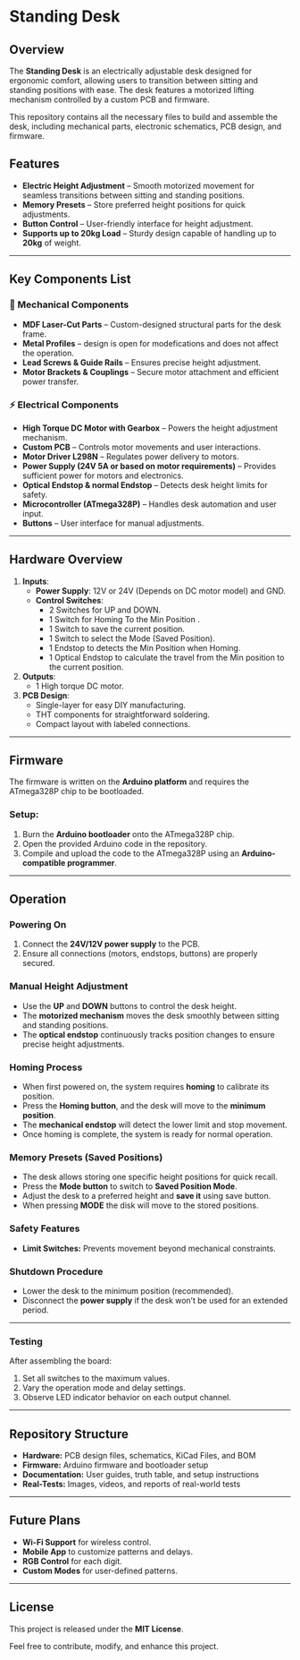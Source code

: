 # Standing Desk 

## Overview  
The **Standing Desk** is an electrically adjustable desk designed for ergonomic comfort, allowing users to transition between sitting and standing positions with ease. The desk features a motorized lifting mechanism controlled by a custom PCB and firmware.  

This repository contains all the necessary files to build and assemble the desk, including mechanical parts, electronic schematics, PCB design, and firmware.  

## Features  
- **Electric Height Adjustment** – Smooth motorized movement for seamless transitions between sitting and standing positions.  
- **Memory Presets** – Store preferred height positions for quick adjustments.
- **Button Control** – User-friendly interface for height adjustment.
- **Supports up to 20kg Load** – Sturdy design capable of handling up to **20kg** of weight.  
---

## Key Components List  
### 🔩 Mechanical Components  
- **MDF Laser-Cut Parts** – Custom-designed structural parts for the desk frame.  
- **Metal Profiles** – design is open for modefications and does not affect the operation.  
- **Lead Screws & Guide Rails** – Ensures precise height adjustment.  
- **Motor Brackets & Couplings** – Secure motor attachment and efficient power transfer.  

### ⚡ Electrical Components  
- **High Torque DC Motor with Gearbox** – Powers the height adjustment mechanism.  
- **Custom PCB** – Controls motor movements and user interactions.  
- **Motor Driver L298N** – Regulates power delivery to motors.  
- **Power Supply  (24V 5A or based on motor requirements)** – Provides sufficient power for motors and electronics.  
- **Optical Endstop & normal Endstop** – Detects desk height limits for safety.  
- **Microcontroller (ATmega328P)** – Handles desk automation and user input.  
- **Buttons** – User interface for manual adjustments.  
---

## Hardware Overview  
1. **Inputs**:  
   - **Power Supply**: 12V or 24V (Depends on DC motor model) and GND.  
   - **Control Switches**:  
     - 2 Switches for UP and DOWN.  
     - 1 Switch for Homing To the Min Position .
     - 1 Switch to save the current position. 
     - 1 Switch to select the Mode (Saved Position).
     - 1 Endstop to detects the Min Position when Homing.
     - 1 Optical Endstop to calculate the travel from the Min position to the current position.
2. **Outputs**:  
   - 1 High torque DC motor.
3. **PCB Design**:  
   - Single-layer for easy DIY manufacturing.  
   - THT components for straightforward soldering.  
   - Compact layout with labeled connections.  

---

## Firmware  
The firmware is written on the **Arduino platform** and requires the ATmega328P chip to be bootloaded.  
### Setup:  
1. Burn the **Arduino bootloader** onto the ATmega328P chip.  
2. Open the provided Arduino code in the repository.  
3. Compile and upload the code to the ATmega328P using an **Arduino-compatible programmer**.  

---

## Operation  

### Powering On  
1. Connect the **24V/12V power supply** to the PCB.  
2. Ensure all connections (motors, endstops, buttons) are properly secured.  

### Manual Height Adjustment  
- Use the **UP** and **DOWN** buttons to control the desk height.  
- The **motorized mechanism** moves the desk smoothly between sitting and standing positions.  
- The **optical endstop** continuously tracks position changes to ensure precise height adjustments.  

### Homing Process  
- When first powered on, the system requires **homing** to calibrate its position.  
- Press the **Homing button**, and the desk will move to the **minimum position**.  
- The **mechanical endstop** will detect the lower limit and stop movement.  
- Once homing is complete, the system is ready for normal operation.  

### Memory Presets (Saved Positions)  
- The desk allows storing one specific height positions for quick recall.  
- Press the **Mode button** to switch to **Saved Position Mode**.  
- Adjust the desk to a preferred height and **save it** using save button.  
- When  pressing **MODE** the disk will move to the stored positions.  

### Safety Features  
- **Limit Switches:** Prevents movement beyond mechanical constraints.  

### Shutdown Procedure  
- Lower the desk to the minimum position (recommended).  
- Disconnect the **power supply** if the desk won’t be used for an extended period.  

     
---

### Testing  
After assembling the board:  
1. Set all switches to the maximum values.  
2. Vary the operation mode and delay settings.  
3. Observe LED indicator behavior on each output channel.  

---

## Repository Structure  
- **Hardware:** PCB design files, schematics, KiCad Files, and BOM
- **Firmware:** Arduino firmware and bootloader setup
- **Documentation:** User guides, truth table, and setup instructions
- **Real-Tests:** Images, videos, and reports of real-world tests

---

## Future Plans  
- **Wi-Fi Support** for wireless control.  
- **Mobile App** to customize patterns and delays.  
- **RGB Control** for each digit.  
- **Custom Modes** for user-defined patterns.  

---

## License  
This project is released under the **MIT License**.  

Feel free to contribute, modify, and enhance this project.
